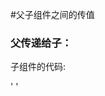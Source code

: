 #父子组件之间的传值

  ### 父传递给子：
  <p>子组件的代码:</p>
  '
    <template>
        <div class="nav">
            <h1>这是Page2组件</h1>
            <div><label>接收父组件的传值:</label>{{inputValue}}</div>
        </div>
    </template>
    '
    <script>
        export default {
            data () {
                return {}
            },
            methods: {},
            props: {
                inputValue: ''
            },
            watch: {}
        }
    </script>
  </code></pre>